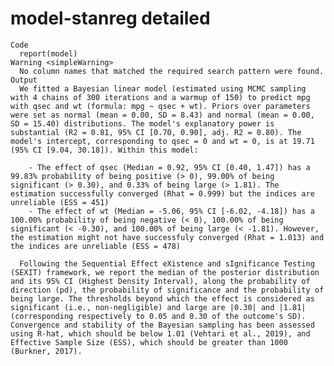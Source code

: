 # model-stanreg detailed

    Code
      report(model)
    Warning <simpleWarning>
      No column names that matched the required search pattern were found.
    Output
      We fitted a Bayesian linear model (estimated using MCMC sampling with 4 chains of 300 iterations and a warmup of 150) to predict mpg with qsec and wt (formula: mpg ~ qsec + wt). Priors over parameters were set as normal (mean = 0.00, SD = 8.43) and normal (mean = 0.00, SD = 15.40) distributions. The model's explanatory power is substantial (R2 = 0.81, 95% CI [0.70, 0.90], adj. R2 = 0.80). The model's intercept, corresponding to qsec = 0 and wt = 0, is at 19.71 (95% CI [9.04, 30.18]). Within this model:
      
        - The effect of qsec (Median = 0.92, 95% CI [0.40, 1.47]) has a 99.83% probability of being positive (> 0), 99.00% of being significant (> 0.30), and 0.33% of being large (> 1.81). The estimation successfully converged (Rhat = 0.999) but the indices are unreliable (ESS = 451)
        - The effect of wt (Median = -5.06, 95% CI [-6.02, -4.18]) has a 100.00% probability of being negative (< 0), 100.00% of being significant (< -0.30), and 100.00% of being large (< -1.81). However, the estimation might not have successfuly converged (Rhat = 1.013) and the indices are unreliable (ESS = 478)
      
      Following the Sequential Effect eXistence and sIgnificance Testing (SEXIT) framework, we report the median of the posterior distribution and its 95% CI (Highest Density Interval), along the probability of direction (pd), the probability of significance and the probability of being large. The thresholds beyond which the effect is considered as significant (i.e., non-negligible) and large are |0.30| and |1.81| (corresponding respectively to 0.05 and 0.30 of the outcome's SD). Convergence and stability of the Bayesian sampling has been assessed using R-hat, which should be below 1.01 (Vehtari et al., 2019), and Effective Sample Size (ESS), which should be greater than 1000 (Burkner, 2017).


